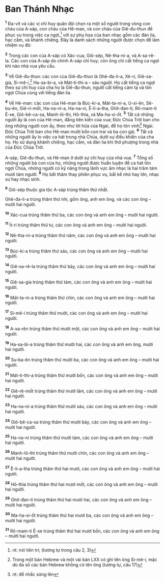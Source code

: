 # Ban Thánh Nhạc

<sup><b>1</b></sup> Ða-vít và các vị chỉ huy quân đội chọn ra một số người trong vòng con cháu của A-sáp, con cháu của Hê-man, và con cháu của Giê-đu-thun để phục vụ trong việc ca ngợi,[^1-6dbaaa39-8bd7-4049-91eb-933f5a1fda5d] với sự phụ họa của ban nhạc gồm các đàn lia, hạc cầm, và khánh chiêng. Ðây là danh sách những người được chọn để làm nhiệm vụ đó:

<sup><b>2</b></sup> Trong các con của A-sáp có Xác-cua, Giô-sép, Nê-tha-ni-a, và A-sa-rê-la. Các con của A-sáp do chính A-sáp chỉ huy; còn ông chỉ cất tiếng ca ngợi khi nào nhà vua yêu cầu.

<sup><b>3</b></sup> Về Giê-đu-thun: các con của Giê-đu-thun là Ghê-đa-li-a, Xê-ri, Giê-sa-gia, Si-mê-i,[^2-6dbaaa39-8bd7-4049-91eb-933f5a1fda5d] Ha-sa-bi-a, và Mát-ti-thi-a – sáu người. Họ cất tiếng ca ngợi theo sự chỉ huy của cha họ là Giê-đu-thun, người cất tiếng cảm tạ và tôn ngợi Chúa cùng với tiếng đàn lia.

<sup><b>4</b></sup> Về Hê-man: các con của Hê-man là Búc-ki-a, Mát-ta-ni-a, U-xi-ên, Sê-bu-ên, Giê-ri-mốt, Ha-na-ni-a, Ha-na-ni, Ê-li-a-tha, Ghít-đan-ti, Rô-mam-ti Ê-xe, Giô-bê-ca-sa, Manh-lô-thi, Hô-thia, và Ma-ha-xi-ốt. <sup><b>5</b></sup> Tất cả những người ấy là con của Hê-man, đấng tiên kiến của vua; Ðức Chúa Trời ban cho ông những người con ấy, theo như lời hứa của Ngài, để họ tôn vinh[^3-6dbaaa39-8bd7-4049-91eb-933f5a1fda5d] Ngài. Ðức Chúa Trời ban cho Hê-man mười bốn con trai và ba con gái. <sup><b>6</b></sup> Tất cả những người ấy lo việc ca hát trong nhà Chúa, dưới sự điều khiển của cha họ. Họ sử dụng khánh chiêng, hạc cầm, và đàn lia khi thờ phượng trong nhà của Ðức Chúa Trời.

A-sáp, Giê-đu-thun, và Hê-man ở dưới sự chỉ huy của nhà vua. <sup><b>7</b></sup> Tổng số những người bà con của họ, những người được huấn luyện để ca hát tôn ngợi Chúa, những người có kỹ năng trong lãnh vực âm nhạc là hai trăm tám mươi tám người. <sup><b>8</b></sup> Họ bắt thăm thay phiên phục vụ, bất kể nhỏ hay lớn, nhạc sư hay nhạc sinh.

<sup><b>9</b></sup> Giô-sép thuộc gia tộc A-sáp trúng thăm thứ nhất.

Ghê-đa-li-a trúng thăm thứ nhì, gồm ông, anh em ông, và các con ông – mười hai người.

<sup><b>10</b></sup> Xác-cua trúng thăm thứ ba, các con ông và anh em ông – mười hai người.

<sup><b>11</b></sup> Ít-ri trúng thăm thứ tư, các con ông và anh em ông – mười hai người.

<sup><b>12</b></sup> Nê-tha-ni-a trúng thăm thứ năm, các con ông và anh em ông – mười hai người.

<sup><b>13</b></sup> Búc-ki-a trúng thăm thứ sáu, các con ông và anh em ông – mười hai người.

<sup><b>14</b></sup> Giê-sa-rê-la trúng thăm thứ bảy, các con ông và anh em ông – mười hai người.

<sup><b>15</b></sup> Giê-sa-gia trúng thăm thứ tám, các con ông và anh em ông – mười hai người.

<sup><b>16</b></sup> Mát-ta-ni-a trúng thăm thứ chín, các con ông và anh em ông – mười hai người.

<sup><b>17</b></sup> Si-mê-i trúng thăm thứ mười, các con ông và anh em ông – mười hai người.

<sup><b>18</b></sup> A-xa-rên trúng thăm thứ mười một, các con ông và anh em ông – mười hai người.

<sup><b>19</b></sup> Ha-sa-bi-a trúng thăm thứ mười hai, các con ông và anh em ông, mười hai người.

<sup><b>20</b></sup> Su-ba-ên trúng thăm thứ mười ba, các con ông và anh em ông – mười hai người.

<sup><b>21</b></sup> Mát-ti-thi-a trúng thăm thứ mười bốn, các con ông và anh em ông – mười hai người.

<sup><b>22</b></sup> Giê-rê-mốt trúng thăm thứ mười lăm, các con ông và anh em ông – mười hai người.

<sup><b>23</b></sup> Ha-na-ni-a trúng thăm thứ mười sáu, các con ông và anh em ông – mười hai người.

<sup><b>24</b></sup> Giô-bê-ca-sa trúng thăm thứ mười bảy, các con ông và anh em ông – mười hai người.

<sup><b>25</b></sup> Ha-na-ni trúng thăm thứ mười tám, các con ông và anh em ông – mười hai người.

<sup><b>26</b></sup> Manh-lô-thi trúng thăm thứ mười chín, các con ông và anh em ông – mười hai người.

<sup><b>27</b></sup> Ê-li-a-tha trúng thăm thứ hai mươi, các con ông và anh em ông – mười hai người.

<sup><b>28</b></sup> Hô-thia trúng thăm thứ hai mươi mốt, các con ông và anh em ông – mười hai người.

<sup><b>29</b></sup> Ghít-đan-ti trúng thăm thứ hai mươi hai, các con ông và anh em ông – mười hai người.

<sup><b>30</b></sup> Ma-ha-xi-ốt trúng thăm thứ hai mươi ba, các con ông và anh em ông – mười hai người.

<sup><b>31</b></sup> Rô-mam-ti Ê-xe trúng thăm thứ hai mươi bốn, các con ông và anh em ông – mười hai người.

[^1-6dbaaa39-8bd7-4049-91eb-933f5a1fda5d]: nt: nói tiên tri; (tương tự trong câu 2, 3)

[^2-6dbaaa39-8bd7-4049-91eb-933f5a1fda5d]: Trong một bản Hebrew và một vài bản LXX có ghi tên ông Si-mê-i, mặc dù đa số các bản Hebrew không có tên ông (tương tự, câu 17)

[^3-6dbaaa39-8bd7-4049-91eb-933f5a1fda5d]: nt: để nhấc sừng lên

